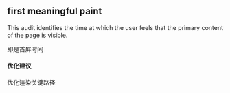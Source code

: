 ## first meaningful paint

This audit identifies the time at which the user feels that the primary content of the page is visible.

即是首屏时间

#### 优化建议

优化渲染关键路径